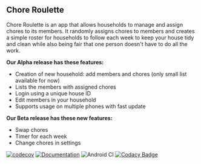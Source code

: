 ## **Chore Roulette**

Chore Roulette is an app that allows households to manage and assign chores to its members. It randomly assigns chores to members and creates a simple roster for households to follow each week to keep your house tidy and clean while also being fair that one person doesn't have to do all the work.

 **Our Alpha release has these features:**
 * Creation of new household: add members and chores (only small list available for now)
 * Lists the members with assigned chores
 * Login using a unique house ID
 * Edit members in your household
 * Supports usage on multiple phones with fast update
 
**Our Beta release has these new features:**
 * Swap chores
 * Timer for each week
 * Change chores in settings

[![codecov](https://codecov.io/gh/hookleon/ChoreRoulette/branch/master/graph/badge.svg)](https://codecov.io/gh/hookleon/ChoreRoulette)
[![Documentation](https://codedocs.xyz/hookleon/ChoreRoulette.svg)](https://codedocs.xyz/hookleon/ChoreRoulette/)
![Android CI](https://github.com/hookleon/ChoreRoulette/workflows/Android%20CI/badge.svg?branch=Leon&event=push)
[![Codacy Badge](https://app.codacy.com/project/badge/Grade/20842fab889d4bd48d0d7c0cf8dba96e)](https://www.codacy.com/manual/hookleon/ChoreRoulette?utm_source=github.com&amp;utm_medium=referral&amp;utm_content=hookleon/ChoreRoulette&amp;utm_campaign=Badge_Grade)
